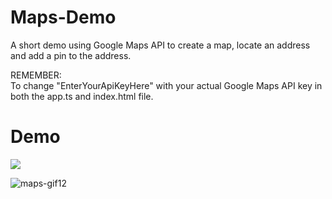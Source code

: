 # Maps-Demo
A short demo using Google Maps API to create a map, locate an address and add a pin to the address.

REMEMBER:  
To change "EnterYourApiKeyHere" with your actual Google Maps API key in both the app.ts and index.html file.

# Demo
![](demo-gif.gif)

![maps-gif12](https://user-images.githubusercontent.com/34272473/81283925-b918f400-905d-11ea-8411-19873905c477.gif)
